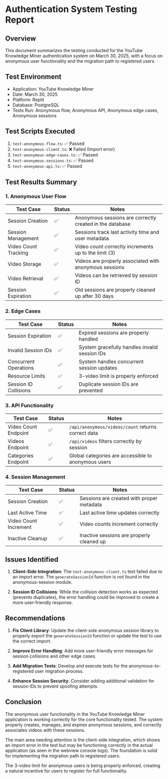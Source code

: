 # Authentication System Testing Report

## Overview
This document summarizes the testing conducted for the YouTube Knowledge Miner authentication system on March 30, 2025, with a focus on anonymous user functionality and the migration path to registered users.

## Test Environment

- Application: YouTube Knowledge Miner
- Date: March 30, 2025
- Platform: Replit
- Database: PostgreSQL
- Tests Run: Anonymous flow, Anonymous API, Anonymous edge cases, Anonymous sessions

## Test Scripts Executed

1. `test-anonymous-flow.ts`: ✅ Passed
2. `test-anonymous-client.ts`: ❌ Failed (Import error)
3. `test-anonymous-edge-cases.ts`: ✅ Passed
4. `test-anonymous-sessions.ts`: ✅ Passed
5. `test-anonymous-api.ts`: ✅ Passed

## Test Results Summary

### 1. Anonymous User Flow

| Test Case | Status | Notes |
|-----------|--------|-------|
| Session Creation | ✅ | Anonymous sessions are correctly created in the database |
| Session Management | ✅ | Sessions track last activity time and user metadata |
| Video Count Tracking | ✅ | Video count correctly increments up to the limit (3) |
| Video Storage | ✅ | Videos are properly associated with anonymous sessions |
| Video Retrieval | ✅ | Videos can be retrieved by session ID |
| Session Expiration | ✅ | Old sessions are properly cleaned up after 30 days |

### 2. Edge Cases

| Test Case | Status | Notes |
|-----------|--------|-------|
| Session Expiration | ✅ | Expired sessions are properly handled |
| Invalid Session IDs | ✅ | System gracefully handles invalid session IDs |
| Concurrent Operations | ✅ | System handles concurrent session updates |
| Resource Limits | ✅ | 3-video limit is properly enforced |
| Session ID Collisions | ✅ | Duplicate session IDs are prevented |

### 3. API Functionality

| Test Case | Status | Notes |
|-----------|--------|-------|
| Video Count Endpoint | ✅ | `/api/anonymous/videos/count` returns correct data |
| Videos Endpoint | ✅ | `/api/videos` filters correctly by session |
| Categories Endpoint | ✅ | Global categories are accessible to anonymous users |

### 4. Session Management

| Test Case | Status | Notes |
|-----------|--------|-------|
| Session Creation | ✅ | Sessions are created with proper metadata |
| Last Active Time | ✅ | Last active time updates correctly |
| Video Count Increment | ✅ | Video counts increment correctly |
| Inactive Cleanup | ✅ | Inactive sessions are properly cleaned up |

## Issues Identified

1. **Client-Side Integration**: The `test-anonymous-client.ts` test failed due to an import error. The `generateSessionId` function is not found in the anonymous-session module.

2. **Session ID Collisions**: While the collision detection works as expected (prevents duplicates), the error handling could be improved to create a more user-friendly response.

## Recommendations

1. **Fix Client Library**: Update the client-side anonymous session library to properly export the `generateSessionId` function or update the test to use the correct import.

2. **Improve Error Handling**: Add more user-friendly error messages for session collisions and other edge cases.

3. **Add Migration Tests**: Develop and execute tests for the anonymous-to-registered user migration process.

4. **Enhance Session Security**: Consider adding additional validation for session IDs to prevent spoofing attempts.

## Conclusion

The anonymous user functionality in the YouTube Knowledge Miner application is working correctly for the core functionality tested. The system properly creates, manages, and expires anonymous sessions, and correctly associates videos with these sessions.

The main area needing attention is the client-side integration, which shows an import error in the test but may be functioning correctly in the actual application (as seen in the webview console logs). The foundation is solid for implementing the migration path to registered users.

The 3-video limit for anonymous users is being properly enforced, creating a natural incentive for users to register for full functionality.